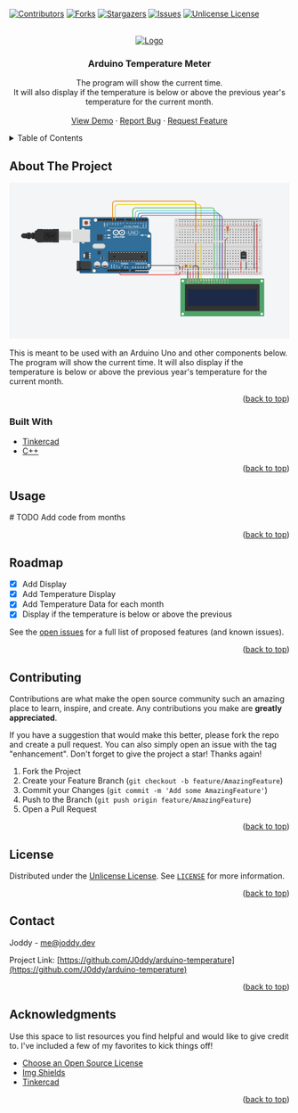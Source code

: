 <div id="top"></div>


<!-- PROJECT SHIELDS -->
[![Contributors][contributors-shield]][contributors-url]
[![Forks][forks-shield]][forks-url]
[![Stargazers][stars-shield]][stars-url]
[![Issues][issues-shield]][issues-url]
[![Unlicense License][license-shield]][license-url]



<!-- PROJECT LOGO -->
<br />
<div align="center">
  <a href="https://github.com/J0ddy/arduino-temperature">
    <img src="https://cdn.arduino.cc/header-footer/prod/assets/favicon-arduino/apple-touch-icon-76x76.png" alt="Logo" width="80" height="80">
  </a>

  <h3 align="center">Arduino Temperature Meter</h3>

  <p align="center">
    The program will show the current time.<br />It will also display if the temperature is below or above the previous year's temperature for the current month.
    <br />
    <br />
    <a href="https://www.tinkercad.com/things/haS46JMN3yd-temperature-meter">View Demo</a>
    ·
    <a href="https://github.com/J0ddy/arduino-temperature/issues">Report Bug</a>
    ·
    <a href="https://github.com/J0ddy/arduino-temperature/issues">Request Feature</a>
  </p>
</div>



<!-- TABLE OF CONTENTS -->
<details>
  <summary>Table of Contents</summary>
  <ol>
    <li>
      <a href="#about-the-project">About The Project</a>
      <ul>
        <li><a href="#built-with">Built With</a></li>
      </ul>
    </li>
    <li><a href="#usage">Usage</a></li>
    <li><a href="#roadmap">Roadmap</a></li>
    <li><a href="#contributing">Contributing</a></li>
    <li><a href="#license">License</a></li>
    <li><a href="#contact">Contact</a></li>
    <li><a href="#acknowledgments">Acknowledgments</a></li>
  </ol>
</details>



<!-- ABOUT THE PROJECT -->
## About The Project

[![Arduino Temperature Meter Screen Shot][product-screenshot]](https://www.tinkercad.com/things/haS46JMN3yd-temperature-meter)

This is meant to be used with an Arduino Uno and other components below. The program will show the current time. It will also display if the temperature is below or above the previous year's temperature for the current month.

<p align="right">(<a href="#top">back to top</a>)</p>



### Built With

* [Tinkercad](https://www.tinkercad.com/)
* [C++](https://isocpp.org/)
<p align="right">(<a href="#top">back to top</a>)</p>


<!-- USAGE EXAMPLES -->
## Usage

\# TODO Add code from months

<p align="right">(<a href="#top">back to top</a>)</p>



<!-- ROADMAP -->
## Roadmap

- [x] Add Display
- [x] Add Temperature Display
- [x] Add Temperature Data for each month
- [x] Display if the temperature is below or above the previous

See the [open issues](https://github.com/othneildrew/Best-README-Template/issues) for a full list of proposed features (and known issues).

<p align="right">(<a href="#top">back to top</a>)</p>



<!-- CONTRIBUTING -->
## Contributing

Contributions are what make the open source community such an amazing place to learn, inspire, and create. Any contributions you make are **greatly appreciated**.

If you have a suggestion that would make this better, please fork the repo and create a pull request. You can also simply open an issue with the tag "enhancement".
Don't forget to give the project a star! Thanks again!

1. Fork the Project
2. Create your Feature Branch (`git checkout -b feature/AmazingFeature`)
3. Commit your Changes (`git commit -m 'Add some AmazingFeature'`)
4. Push to the Branch (`git push origin feature/AmazingFeature`)
5. Open a Pull Request

<p align="right">(<a href="#top">back to top</a>)</p>



<!-- LICENSE -->
## License

Distributed under the [Unlicense License](https://choosealicense.com/licenses/unlicense/). See [`LICENSE`](https://github.com/J0ddy/arduino-temperature/blob/main/LICENSE) for more information.

<p align="right">(<a href="#top">back to top</a>)</p>



<!-- CONTACT -->
## Contact

Joddy - me@joddy.dev

Project Link: [https://github.com/J0ddy/arduino-temperature](https://github.com/J0ddy/arduino-temperature)

<p align="right">(<a href="#top">back to top</a>)</p>



<!-- ACKNOWLEDGMENTS -->
## Acknowledgments

Use this space to list resources you find helpful and would like to give credit to. I've included a few of my favorites to kick things off!

* [Choose an Open Source License](https://choosealicense.com)
* [Img Shields](https://shields.io)
* [Tinkercad](https://www.tinkercad.com/)

<p align="right">(<a href="#top">back to top</a>)</p>



<!-- MARKDOWN LINKS & IMAGES -->
[contributors-shield]: https://img.shields.io/github/contributors/J0ddy/arduino-temperature.svg?style=for-the-badge
[contributors-url]: https://github.com/J0ddy/arduino-temperature/graphs/contributors
[forks-shield]: https://img.shields.io/github/forks/J0ddy/arduino-temperature.svg?style=for-the-badge
[forks-url]: https://github.com/J0ddy/arduino-temperature/network/members
[stars-shield]: https://img.shields.io/github/stars/J0ddy/arduino-temperature.svg?style=for-the-badge
[stars-url]: https://github.com/J0ddy/arduino-temperature/stargazers
[issues-shield]: https://img.shields.io/github/issues/J0ddy/arduino-temperature.svg?style=for-the-badge
[issues-url]: https://github.com/J0ddy/arduino-temperature/issues
[license-shield]: https://img.shields.io/github/license/J0ddy/arduino-temperature.svg?style=for-the-badge
[license-url]: https://github.com/J0ddy/arduino-temperature/blob/master/LICENSE
[product-screenshot]: Project.png
